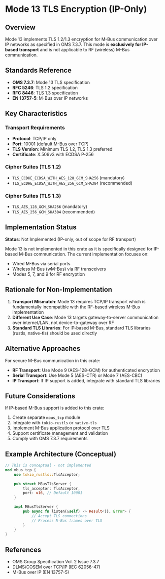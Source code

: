 # Mode 13 TLS Encryption (IP-Only)

## Overview

Mode 13 implements TLS 1.2/1.3 encryption for M-Bus communication over IP networks as specified in OMS 7.3.7. This mode is **exclusively for IP-based transport** and is not applicable to RF (wireless) M-Bus communication.

## Standards Reference

- **OMS 7.3.7**: Mode 13 TLS specification
- **RFC 5246**: TLS 1.2 specification
- **RFC 8446**: TLS 1.3 specification
- **EN 13757-5**: M-Bus over IP networks

## Key Characteristics

### Transport Requirements
- **Protocol**: TCP/IP only
- **Port**: 10001 (default M-Bus over TCP)
- **TLS Version**: Minimum TLS 1.2, TLS 1.3 preferred
- **Certificate**: X.509v3 with ECDSA P-256

### Cipher Suites (TLS 1.2)
- `TLS_ECDHE_ECDSA_WITH_AES_128_GCM_SHA256` (mandatory)
- `TLS_ECDHE_ECDSA_WITH_AES_256_GCM_SHA384` (recommended)

### Cipher Suites (TLS 1.3)
- `TLS_AES_128_GCM_SHA256` (mandatory)
- `TLS_AES_256_GCM_SHA384` (recommended)

## Implementation Status

**Status**: Not Implemented (IP-only, out of scope for RF transport)

Mode 13 is not implemented in this crate as it is specifically designed for IP-based M-Bus communication. The current implementation focuses on:
- Wired M-Bus via serial ports
- Wireless M-Bus (wM-Bus) via RF transceivers
- Modes 5, 7, and 9 for RF encryption

## Rationale for Non-Implementation

1. **Transport Mismatch**: Mode 13 requires TCP/IP transport which is fundamentally incompatible with the RF-based wireless M-Bus implementation
2. **Different Use Case**: Mode 13 targets gateway-to-server communication over internet/LAN, not device-to-gateway over RF
3. **Standard TLS Libraries**: For IP-based M-Bus, standard TLS libraries (rustls, native-tls) should be used directly

## Alternative Approaches

For secure M-Bus communication in this crate:
- **RF Transport**: Use Mode 9 (AES-128-GCM) for authenticated encryption
- **Serial Transport**: Use Mode 5 (AES-CTR) or Mode 7 (AES-CBC)
- **IP Transport**: If IP support is added, integrate with standard TLS libraries

## Future Considerations

If IP-based M-Bus support is added to this crate:
1. Create separate `mbus_tcp` module
2. Integrate with `tokio-rustls` or `native-tls`
3. Implement M-Bus application protocol over TLS
4. Support certificate management and validation
5. Comply with OMS 7.3.7 requirements

## Example Architecture (Conceptual)

```rust
// This is conceptual - not implemented
mod mbus_tcp {
    use tokio_rustls::TlsAcceptor;
    
    pub struct MBusTlsServer {
        tls_acceptor: TlsAcceptor,
        port: u16, // Default 10001
    }
    
    impl MBusTlsServer {
        pub async fn listen(&self) -> Result<(), Error> {
            // Accept TLS connections
            // Process M-Bus frames over TLS
        }
    }
}
```

## References

- OMS Group Specification Vol. 2 Issue 7.3.7
- DLMS/COSEM over TCP/IP (IEC 62056-47)
- M-Bus over IP (EN 13757-5)